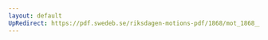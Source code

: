 ```yaml
---
layout: default
UpRedirect: https://pdf.swedeb.se/riksdagen-motions-pdf/1868/mot_1868__ak__00011/mot_1868__ak__00011_002.pdf
---
```

